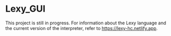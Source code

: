 # Lexy_GUI
This project is still in progress. For information about the Lexy language and the current version of the interpreter, refer to https://lexy-hc.netlify.app.

